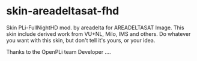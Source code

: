 # skin-areadeltasat-fhd

Skin PLi-FullNightHD mod. by areadelta for AREADELTASAT Image.
This skin include derived work from VU+NL, Milo, IMS and others.
Do whatever you want with this skin, but don't tell it's yours, or your idea.

Thanks to the OpenPLi team Developer ....
